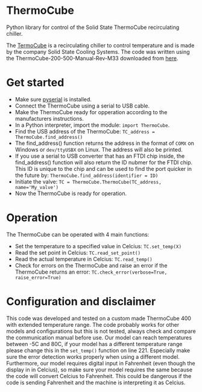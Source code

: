 # ThermoCube
Python library for control of the Solid State ThermoCube recirculating chiller. 

The [TermoCube](https://www.sscooling.com/product/thermocube-liquid-to-liquid/) is a recirculating chiller to control temperature and is made by the company Solid State Cooling Systems. The code was written using the ThermoCube-200-500-Manual-Rev-M33 downloaded from [here](https://www.sscooling.com/wp-content/uploads/2021/07/ThermoCube-200-500-Manual-Rev-M33.pdf).  

# Get started
- Make sure [pyserial](https://pythonhosted.org/pyserial/) is installed.
- Connect the ThermoCube using a serial to USB cable.
- Make the ThermoCube ready for opperation according to the manufacturers instructions. 
- In a Python interpreter, import the module: `import ThermoCube`.
- Find the USB address of the ThermoCube: `TC_address = ThermoCube.find_address()` 
- The find_address() function returns the address in the format of `COMX` on Windows or `dev/ttyUSBX` on Linux. The address will also be printed. 
- If you use a serial to USB converter that has an FTDI chip inside, the find_address() function will also return the ID nubmer for the FTDI chip. This ID is unique to the chip and can be used to find the port quicker in the future by: `ThermoCube.find_address(identifier = ID)`
- Initiate the valve: `TC = ThermoCube.ThermoCube(TC_address, name='My_valve')`
- Now the ThermoCube is ready for operation.

# Operation
The ThermoCube can be operated with 4 main functions:
- Set the temperature to a specified value in Celcius: `TC.set_temp(X)` 
- Read the set point in Celcius: `TC.read_set_point()`
- Read the actual temperature in Celcius: `TC.read_temp()`
- Check for errors on the ThermoCube and raise an error if the ThermoCube returns an error: `TC.check_error(verbose=True, raise_error=True)`

# Configuration and disclaimer
This code was developed and tested on a custom made ThermoCube 400 with extended temperature range. The code probably works for other models and configurations but this is not tested, always check and compare the communication manual before use. Our model can reach temperatures between -5C and 80C, if your model has a different temperature range please change this in the `set_temp()` function on line 221. Especially make sure the error detection works properly when using a different model. Furthermore, our model requires digital input in Fahrenheit (even though the display in in Celcius), so make sure your model requires the same because the code will convert Celcius to Fahrenheit. This could be dangerous if the code is sending Fahrenheit and the machine is interpreting it as Celcius.
